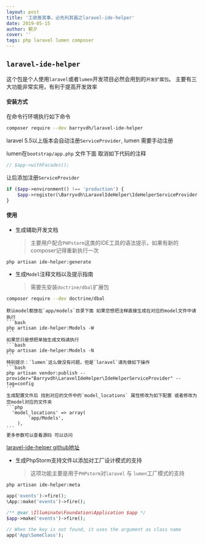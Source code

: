 ```yaml
---
layout: post
title: '工欲善其事，必先利其器之laravel-ide-helper'
date: 2019-05-15
author: 朝夕
cover: ''
tags: php laravel lumen composer
---
```


## `laravel-ide-helper`

这个包是个人使用`laravel`或者`lumen`开发项目必然会用到的`开发扩展包`。
主要有三大功能非常实用，有利于提高开发效率

#### 安装方式
在命令行环境执行如下命令
```bash
composer require --dev barryvdh/laravel-ide-helper
```
laravel 5.5以上版本会自动注册`ServiceProvider`, lumen 需要手动注册
  
lumen在`bootstrap/app.php` 文件下面 取消如下代码的注释
```php
// $app->withFacades();
```
让后添加注册`ServiceProvider`
```php
if ($app->environment() !== 'production') {
    $app->register(\Barryvdh\LaravelIdeHelper\IdeHelperServiceProvider::class);
}
```
#### 使用
- 生成辅助开发文档
    > 主要用户配合`PHPstorm`这类的IDE工具的语法提示，如果有新的composer记得重新执行一次

```bash
php artisan ide-helper:generate
```

- 生成`Model`注释文档以及提示指南
    > 需要先安装`doctrine/dbal`扩展包
```bash
composer require --dev doctrine/dbal
```
    默认model都放在`app/models`目录下面 如果您想把注释直接生成在对应的model文件中请执行
    ```bash
    php artisan ide-helper:Models -W
    ```
    如果您只是想把单独生成文档请执行
    ```bash
    php artisan ide-helper:Models -N
    ```
    特别提示：`lumen`这么做没有问题，但是`laravel`请先做如下操作
    ```bash
    php artisan vendor:publish --provider="Barryvdh\LaravelIdeHelper\IdeHelperServiceProvider" --tag=config
    ```
    生成配置文件后 找到对应的文件中的`model_locations` 属性修改为如下配置 或者修改为您model对应的文件夹
    ```php
      'model_locations' => array(
            'app/Models',
        ),
    ```
    更多参数可以查看源码 可以访问
   [laravel-ide-helper github地址](https://github.com/barryvdh/laravel-ide-helper/)
- 生成PhpStorm支持文件以添加对工厂设计模式的支持
    > 这项功能主要是用于`PHPstorm`对`laravel` 与 `lumen`工厂模式的支持
    
```bash
php artisan ide-helper:meta
```

```php
app('events')->fire();
\App::make('events')->fire();

/** @var \Illuminate\Foundation\Application $app */
$app->make('events')->fire();

// When the key is not found, it uses the argument as class name
app('App\SomeClass');
```
